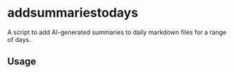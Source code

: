 # addsummariestodays

A script to add AI-generated summaries to daily markdown files for a range of days.

## Usage


